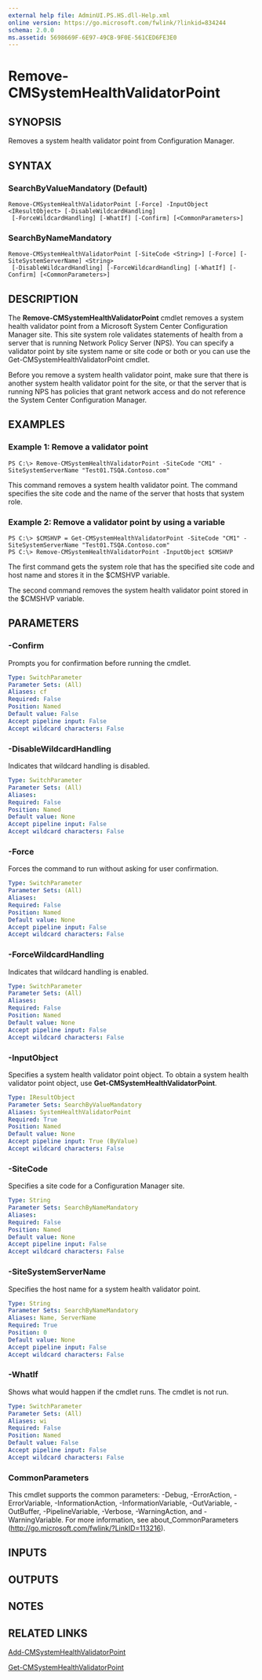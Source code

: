 ```yaml
---
external help file: AdminUI.PS.HS.dll-Help.xml
online version: https://go.microsoft.com/fwlink/?linkid=834244
schema: 2.0.0
ms.assetid: 5698669F-6E97-49CB-9F0E-561CED6FE3E0
---
```


# Remove-CMSystemHealthValidatorPoint

## SYNOPSIS
Removes a system health validator point from Configuration Manager.

## SYNTAX

### SearchByValueMandatory (Default)
```
Remove-CMSystemHealthValidatorPoint [-Force] -InputObject <IResultObject> [-DisableWildcardHandling]
 [-ForceWildcardHandling] [-WhatIf] [-Confirm] [<CommonParameters>]
```

### SearchByNameMandatory
```
Remove-CMSystemHealthValidatorPoint [-SiteCode <String>] [-Force] [-SiteSystemServerName] <String>
 [-DisableWildcardHandling] [-ForceWildcardHandling] [-WhatIf] [-Confirm] [<CommonParameters>]
```

## DESCRIPTION
The **Remove-CMSystemHealthValidatorPoint** cmdlet removes a system health validator point from a Microsoft System Center Configuration Manager site.
This site system role validates statements of health from a server that is running Network Policy Server (NPS).
You can specify a validator point by site system name or site code or both or you can use the Get-CMSystemHealthValidatorPoint cmdlet.

Before you remove a system health validator point, make sure that there is another system health validator point for the site, or that the server that is running NPS has policies that grant network access and do not reference the System Center Configuration Manager.

## EXAMPLES

### Example 1: Remove a validator point
```
PS C:\> Remove-CMSystemHealthValidatorPoint -SiteCode "CM1" -SiteSystemServerName "Test01.TSQA.Contoso.com"
```

This command removes a system health validator point.
The command specifies the site code and the name of the server that hosts that system role.

### Example 2: Remove a validator point by using a variable
```
PS C:\> $CMSHVP = Get-CMSystemHealthValidatorPoint -SiteCode "CM1" -SiteSystemServerName "Test01.TSQA.Contoso.com" 
PS C:\> Remove-CMSystemHealthValidatorPoint -InputObject $CMSHVP
```

The first command gets the system role that has the specified site code and host name and stores it in the $CMSHVP variable.

The second command removes the system health validator point stored in the $CMSHVP variable.

## PARAMETERS

### -Confirm
Prompts you for confirmation before running the cmdlet.

```yaml
Type: SwitchParameter
Parameter Sets: (All)
Aliases: cf
Required: False
Position: Named
Default value: False
Accept pipeline input: False
Accept wildcard characters: False
```

### -DisableWildcardHandling
Indicates that wildcard handling is disabled.

```yaml
Type: SwitchParameter
Parameter Sets: (All)
Aliases: 
Required: False
Position: Named
Default value: None
Accept pipeline input: False
Accept wildcard characters: False
```

### -Force
Forces the command to run without asking for user confirmation.

```yaml
Type: SwitchParameter
Parameter Sets: (All)
Aliases: 
Required: False
Position: Named
Default value: None
Accept pipeline input: False
Accept wildcard characters: False
```

### -ForceWildcardHandling
Indicates that wildcard handling is enabled.

```yaml
Type: SwitchParameter
Parameter Sets: (All)
Aliases: 
Required: False
Position: Named
Default value: None
Accept pipeline input: False
Accept wildcard characters: False
```

### -InputObject
Specifies a system health validator point object.
To obtain a system health validator point object, use **Get-CMSystemHealthValidatorPoint**.

```yaml
Type: IResultObject
Parameter Sets: SearchByValueMandatory
Aliases: SystemHealthValidatorPoint
Required: True
Position: Named
Default value: None
Accept pipeline input: True (ByValue)
Accept wildcard characters: False
```

### -SiteCode
Specifies a site code for a Configuration Manager site.

```yaml
Type: String
Parameter Sets: SearchByNameMandatory
Aliases: 
Required: False
Position: Named
Default value: None
Accept pipeline input: False
Accept wildcard characters: False
```

### -SiteSystemServerName
Specifies the host name for a system health validator point.

```yaml
Type: String
Parameter Sets: SearchByNameMandatory
Aliases: Name, ServerName
Required: True
Position: 0
Default value: None
Accept pipeline input: False
Accept wildcard characters: False
```

### -WhatIf
Shows what would happen if the cmdlet runs.
The cmdlet is not run.

```yaml
Type: SwitchParameter
Parameter Sets: (All)
Aliases: wi
Required: False
Position: Named
Default value: False
Accept pipeline input: False
Accept wildcard characters: False
```

### CommonParameters
This cmdlet supports the common parameters: -Debug, -ErrorAction, -ErrorVariable, -InformationAction, -InformationVariable, -OutVariable, -OutBuffer, -PipelineVariable, -Verbose, -WarningAction, and -WarningVariable. For more information, see about_CommonParameters (http://go.microsoft.com/fwlink/?LinkID=113216).

## INPUTS

## OUTPUTS

## NOTES

## RELATED LINKS

[Add-CMSystemHealthValidatorPoint](Add-CMSystemHealthValidatorPoint.md)

[Get-CMSystemHealthValidatorPoint](Get-CMSystemHealthValidatorPoint.md)


